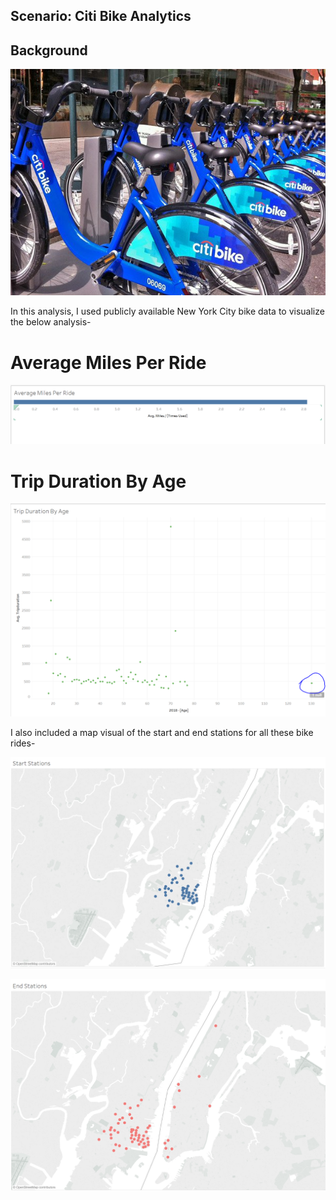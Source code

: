 ## Scenario: Citi Bike Analytics

## Background

![Citi-Bikes](Images/citi-bike-station-bikes.jpg)

In this analysis, I used publicly available New York City bike data to visualize the below analysis-

# Average Miles Per Ride

![Average Miles Per Ride](Images/AverageMilesPerRide.png)

# Trip Duration By Age

![Trip Duration By Age](Images/TripDurationByAge.png)

I also included a map visual of the start and end stations for all these bike rides-

![Start Stations](Images/StartStations.png)

![End Stations](Images/EndStations.png)
